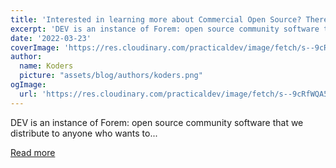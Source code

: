 ```yaml
---
title: 'Interested in learning more about Commercial Open Source? There’s a Forem for that.'
excerpt: 'DEV is an instance of Forem: open source community software that we distribute to anyone who wants to...'
date: '2022-03-23'
coverImage: 'https://res.cloudinary.com/practicaldev/image/fetch/s--9cRfWQA5--/c_imagga_scale,f_auto,fl_progressive,h_420,q_auto,w_1000/https://dev-to-uploads.s3.amazonaws.com/uploads/articles/64fe9r7reu3e6uum06n5.png'
author:
  name: Koders
  picture: "assets/blog/authors/koders.png"
ogImage:
  url: 'https://res.cloudinary.com/practicaldev/image/fetch/s--9cRfWQA5--/c_imagga_scale,f_auto,fl_progressive,h_420,q_auto,w_1000/https://dev-to-uploads.s3.amazonaws.com/uploads/articles/64fe9r7reu3e6uum06n5.png'
---
```


DEV is an instance of Forem: open source community software that we distribute to anyone who wants to...

[Read more](https://dev.to/devteam/interested-in-learning-more-about-commercial-open-source-theres-a-forem-for-that-500d)
